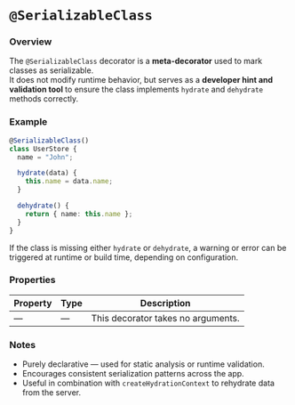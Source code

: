 # `@SerializableClass`

### Overview
The `@SerializableClass` decorator is a **meta-decorator** used to mark classes as serializable.  
It does not modify runtime behavior, but serves as a **developer hint and validation tool** to ensure the class implements `hydrate` and `dehydrate` methods correctly.

### Example

```ts
@SerializableClass()
class UserStore {
  name = "John";

  hydrate(data) {
    this.name = data.name;
  }

  dehydrate() {
    return { name: this.name };
  }
}
```

If the class is missing either `hydrate` or `dehydrate`, a warning or error can be triggered at runtime or build time, depending on configuration.

### Properties
| Property | Type | Description |
|-----------|------|-------------|
| — | — | This decorator takes no arguments. |

### Notes
- Purely declarative — used for static analysis or runtime validation.
- Encourages consistent serialization patterns across the app.
- Useful in combination with `createHydrationContext` to rehydrate data from the server.
